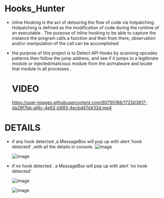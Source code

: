 # Hooks_Hunter
* inline Hooking is the act of detouring the flow of code via hotpatching. Hotpatching is defined as the modification of code during the runtime of an executable . The purpose of inline hooking to be able to capture the instance the program calls a function and then from there, observation and/or manipulation of the call can be accomplished
* the purpose of this project is to Detect API Hooks by scanning opcodes patterns then follow the jump address, and see if it jumps to a legitimate module or injected/malicious module from the av/malware and locate that module in all processes .

  # VIDEO

  https://user-images.githubusercontent.com/60795188/172503817-da29f7bb-af4c-4e62-b993-4ecbd47d432d.mp4


# DETAILS
* if any hook detected ,a MessageBox will pop up with alert 'hook detected' ,with all the details in console.
  ![image](https://user-images.githubusercontent.com/60795188/161443202-3aac7d65-388a-46a6-aef7-738440410c5e.png)

  ![image](https://user-images.githubusercontent.com/60795188/166088109-bf09e1a4-e8b1-440c-8e5c-add6bbad1c10.png)
  
* if no hook detected , a MessageBox will pop up with alert 'no hook detected'

  ![image](https://user-images.githubusercontent.com/60795188/161444125-32d3257d-e1f3-4a36-bd0f-762cef48c96c.png)

  ![image](https://user-images.githubusercontent.com/60795188/166088203-6d6ba2dc-a51b-4ace-91e6-f2e42cdbf26f.png)
  

